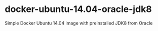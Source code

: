 # docker-ubuntu-14.04-oracle-jdk8
Simple Docker Ubuntu 14.04 image with preinstalled JDK8 from Oracle
